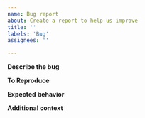 ```yaml
---
name: Bug report
about: Create a report to help us improve
title: ''
labels: 'Bug'
assignees: ''

---
```


**Describe the bug**
<!-- A clear and concise description of what the bug is. -->

**To Reproduce**
<!-- Steps to reproduce the behavior: -->

**Expected behavior**
<!-- A clear and concise description of what you expected to happen. -->

**Additional context**
<!-- Add any other context about the problem here. -->